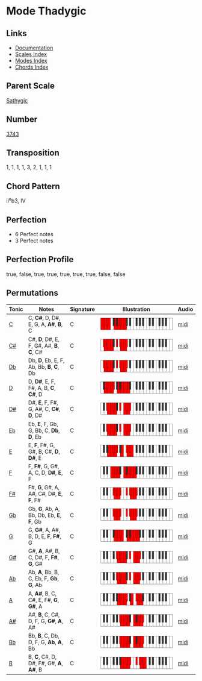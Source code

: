 # Mode Thadygic

## Links

- [Documentation](README.md)
- [Scales Index](Scales.md)
- [Modes Index](Modes.md)
- [Chords Index](Chords.md)

## Parent Scale

[Sathygic](ScaleSathygic.md)

## Number

[3743](https://ianring.com/musictheory/scales/3743)

## Transposition

1, 1, 1, 1, 3, 2, 1, 1, 1

## Chord Pattern

ii⁰b3, IV

## Perfection

- 6 Perfect notes
- 3 Perfect notes

## Perfection Profile

true, false, true, true, true, true, true, false, false

## Permutations

| Tonic | Notes | Signature | Illustration | Audio |
|-------|-------|-----------|--------------|-------|
| [C](ModeCNaturalThadygic.md) | C, **C#**, D, D#, E, G, A, **A#**, **B**, C | C | ![CNaturalThadygic](ModeCNaturalThadygic.png) | [midi](https://github.com/edipermadi/music/blob/main/docs/ModeCNaturalThadygic.mid?raw=true) |
| [C#](ModeCSharpThadygic.md) | C#, **D**, D#, E, F, G#, A#, **B**, **C**, C# | C | ![CSharpThadygic](ModeCSharpThadygic.png) | [midi](https://github.com/edipermadi/music/blob/main/docs/ModeCSharpThadygic.mid?raw=true) |
| [Db](ModeDFlatThadygic.md) | Db, **D**, Eb, E, F, Ab, Bb, **B**, **C**, Db | C | ![DFlatThadygic](ModeDFlatThadygic.png) | [midi](https://github.com/edipermadi/music/blob/main/docs/ModeDFlatThadygic.mid?raw=true) |
| [D](ModeDNaturalThadygic.md) | D, **D#**, E, F, F#, A, B, **C**, **C#**, D | C | ![DNaturalThadygic](ModeDNaturalThadygic.png) | [midi](https://github.com/edipermadi/music/blob/main/docs/ModeDNaturalThadygic.mid?raw=true) |
| [D#](ModeDSharpThadygic.md) | D#, **E**, F, F#, G, A#, C, **C#**, **D**, D# | C | ![DSharpThadygic](ModeDSharpThadygic.png) | [midi](https://github.com/edipermadi/music/blob/main/docs/ModeDSharpThadygic.mid?raw=true) |
| [Eb](ModeEFlatThadygic.md) | Eb, **E**, F, Gb, G, Bb, C, **Db**, **D**, Eb | C | ![EFlatThadygic](ModeEFlatThadygic.png) | [midi](https://github.com/edipermadi/music/blob/main/docs/ModeEFlatThadygic.mid?raw=true) |
| [E](ModeENaturalThadygic.md) | E, **F**, F#, G, G#, B, C#, **D**, **D#**, E | C | ![ENaturalThadygic](ModeENaturalThadygic.png) | [midi](https://github.com/edipermadi/music/blob/main/docs/ModeENaturalThadygic.mid?raw=true) |
| [F](ModeFNaturalThadygic.md) | F, **F#**, G, G#, A, C, D, **D#**, **E**, F | C | ![FNaturalThadygic](ModeFNaturalThadygic.png) | [midi](https://github.com/edipermadi/music/blob/main/docs/ModeFNaturalThadygic.mid?raw=true) |
| [F#](ModeFSharpThadygic.md) | F#, **G**, G#, A, A#, C#, D#, **E**, **F**, F# | C | ![FSharpThadygic](ModeFSharpThadygic.png) | [midi](https://github.com/edipermadi/music/blob/main/docs/ModeFSharpThadygic.mid?raw=true) |
| [Gb](ModeGFlatThadygic.md) | Gb, **G**, Ab, A, Bb, Db, Eb, **E**, **F**, Gb | C | ![GFlatThadygic](ModeGFlatThadygic.png) | [midi](https://github.com/edipermadi/music/blob/main/docs/ModeGFlatThadygic.mid?raw=true) |
| [G](ModeGNaturalThadygic.md) | G, **G#**, A, A#, B, D, E, **F**, **F#**, G | C | ![GNaturalThadygic](ModeGNaturalThadygic.png) | [midi](https://github.com/edipermadi/music/blob/main/docs/ModeGNaturalThadygic.mid?raw=true) |
| [G#](ModeGSharpThadygic.md) | G#, **A**, A#, B, C, D#, F, **F#**, **G**, G# | C | ![GSharpThadygic](ModeGSharpThadygic.png) | [midi](https://github.com/edipermadi/music/blob/main/docs/ModeGSharpThadygic.mid?raw=true) |
| [Ab](ModeAFlatThadygic.md) | Ab, **A**, Bb, B, C, Eb, F, **Gb**, **G**, Ab | C | ![AFlatThadygic](ModeAFlatThadygic.png) | [midi](https://github.com/edipermadi/music/blob/main/docs/ModeAFlatThadygic.mid?raw=true) |
| [A](ModeANaturalThadygic.md) | A, **A#**, B, C, C#, E, F#, **G**, **G#**, A | C | ![ANaturalThadygic](ModeANaturalThadygic.png) | [midi](https://github.com/edipermadi/music/blob/main/docs/ModeANaturalThadygic.mid?raw=true) |
| [A#](ModeASharpThadygic.md) | A#, **B**, C, C#, D, F, G, **G#**, **A**, A# | C | ![ASharpThadygic](ModeASharpThadygic.png) | [midi](https://github.com/edipermadi/music/blob/main/docs/ModeASharpThadygic.mid?raw=true) |
| [Bb](ModeBFlatThadygic.md) | Bb, **B**, C, Db, D, F, G, **Ab**, **A**, Bb | C | ![BFlatThadygic](ModeBFlatThadygic.png) | [midi](https://github.com/edipermadi/music/blob/main/docs/ModeBFlatThadygic.mid?raw=true) |
| [B](ModeBNaturalThadygic.md) | B, **C**, C#, D, D#, F#, G#, **A**, **A#**, B | C | ![BNaturalThadygic](ModeBNaturalThadygic.png) | [midi](https://github.com/edipermadi/music/blob/main/docs/ModeBNaturalThadygic.mid?raw=true) |
